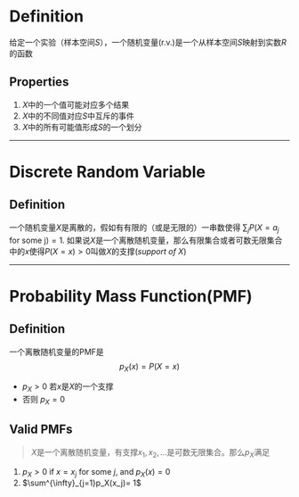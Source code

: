 # Definition
给定一个实验（样本空间$S$），一个随机变量(r.v.)是一个从样本空间$S$映射到实数$R$的函数

## Properties
1. $X$中的一个值可能对应多个结果
2. $X$中的不同值对应$S$中互斥的事件
3. $X$中的所有可能值形成$S$的一个划分

---
# Discrete Random Variable
## Definition
一个随机变量$X$是离散的，假如有有限的（或是无限的）一串数使得 $\sum_j P(X=a_j \text{ for some j}) = 1$. 如果说$X$是一个离散随机变量，那么有限集合或者可数无限集合中的$x$使得$P(X=x)>0$叫做$X$的支撑(*support of X*)

---
# Probability Mass Function(PMF)
## Definition
一个离散随机变量的PMF是
$$
p_X (x) = P(X=x)
$$
- $p_X>0$ 若$x$是$X$的一个支撑
- 否则 $p_X=0$

## Valid PMFs
> $X$是一个离散随机变量，有支撑$x_1, x_2,\ldots$是可数无限集合。那么$p_X$满足

1. $p_X >0$ if $x=x_j$ for some $j$, and $p_X(x) = 0$
2. $\sum^{\infty}_{j=1}p_X(x_j)= 1$